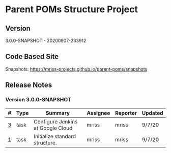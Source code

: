 # Parent POMs Structure Project

## Version

3.0.0-SNAPSHOT - 20200907-233912

## Code Based Site

Snapshots: https://mriss-projects.github.io/parent-poms/snapshots

## Release Notes

### Version 3.0.0-SNAPSHOT

| # | Type | Summary | Assignee | Reporter | Updated |
| - | ---- | ------- | -------- | -------- | ------- |
| [3](https://github.com/MRISS-Projects/parent-poms/issues/3) | task | Configure Jenkins at Google Cloud | mriss | mriss | 9/7/20 |
| [1](https://github.com/MRISS-Projects/parent-poms/issues/1) | task | Initialize standard structure. | mriss | mriss | 9/7/20 |


